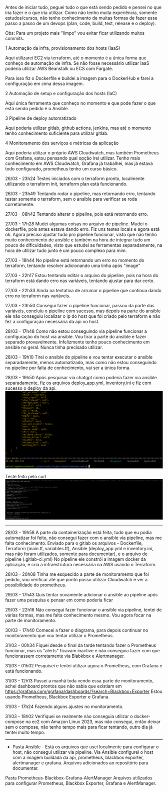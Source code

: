 Antes de iniciar tudo, peguei tudo o que está sendo pedido e pensei no que iria fazer e o que iria utilizar.
Como não tenho muita experiência, somente estudos/cursos, não tenho conhecimento de muitas formas de fazer esse passo a passo de um devops (plan, code, build, test, release e o deploy).

Obs: Para um projeto mais "limpo" vou evitar ficar utilizando muitos commits.

1 Automação da infra, provisionamento dos hosts (IaaS)

Aqui utilizarei EC2 via terraform, até o momento é a única forma que conheço de automação de infra.
Se não fosse necessário utilizar IaaS poderia utilizar AWS Beanstalk ou ECS com Fargate.

Para isso fiz o Dockerfile e buildei a imagem para o DockerHub e farei a configuração em cima dessa imagem.

2 Automação de setup e configuração dos hosts (IaC)

Aqui única ferramenta que conheço no momento e que pode fazer o que está sendo pedido é o Ansible.

3 Pipeline de deploy automatizado

Aqui poderia utilizar gitlab, github actions, jenkins, mas até o momento tenho conhecimento suficiente para utilizar gitlab.

4 Monitoramento dos serviços e métricas da aplicação

Aqui poderia utilizar o próprio AWS Cloudwatch, mas também Prometheus com Grafana, estou pensando qual opção irei utilizar.
Tenho mais conhecimento em AWS Cloudwatch, Grafana já trabalhei, mas já estava todo configurado, prometheus tenho um curso básico.



26/03 - 23h24
Testes iniciados com o terraform pronto, localmente utilizando o terraform init, terraform plan está funcionando.

26/03 - 23h49
Tentando rodar o pipeline, mas retornando erro, tentando testar somente o terraform, sem o ansible para verificar se roda corretamente.

27/03 - 08h42
Tentando alterar o pipeline, pois está retornando erro.

27/03 - 17h28
Mudei algumas coisas no arquivo de pipeline. Mudei o dockerfile, pois antes estava dando erro. Fiz uns testes locais e agora está ok.
Agora preciso ajustar tudo pro pipeline funcionar, visto que não tenho muito conhecimento de ansible e também na hora de integrar tudo um pouco de dificuldades, visto que estudei as ferramentas separadamente, na hora de utilizar tudo junto é um pouco complexo para mim.

27/03 - 18h44
No pipeline está retornando um erro no momento do terraform, tentando resolver adicionando uma linha após "image"

27/03 - 22h17
Estou tentando editar o arquivo do pipeline, pois na hora do terraform está dando erro nas variáveis, tentando ajustar para dar certo.

27/03 - 22h33
Ainda na tentativa de arrumar o pipeline que continua dando erro no terraform nas variáveis.

27/03 - 23h50
Consegui fazer o pipeline funcionar, passou da parte das variáveis, concluiu o pipeline com sucesso, mas depois na parte do ansible ele não conseguiu localizar o ip do host que foi criado pelo terraform e não fez a configuração necessária da api no host.

28/03 - 17h48
Como não estou conseguindo via pipeline funcionar a configuração do host via ansible. Vou tirar a parte do ansible e fazer separado provavelmente. Infelizmente tenho pouco conhecimento em ansible no geral. Nunca tinha precisado utilizar.

28/03 - 19h10
Tirei o ansible do pipeline e vou tentar executar o ansible separadamente, menos automatizado, mas como não estou conseguindo no pipeline por falta de conhecimento, vai ser a única forma.

28/03 - 19h50
Após pesquisar via chatgpt como poderia fazer via ansible separadamente, fiz os arquivos deploy_app.yml, inventory.ini e fiz com sucesso o deploy da api.
![alt text](image.png)

Teste feito pelo curl
![alt text](image-1.png)

---

28/03 - 19h58
A parte da containerização está feita, tudo que eu podia automatizar foi feito, não consegui fazer com o ansible via pipeline, mas me falta conhecimento.
Enviado para o gitlab os arquivos - Dockerfile, Terraform (main.tf, variables.tf), Ansible (deploy_app.yml e inventory.ini, mas não foram utilizados, somente para documentar), e o arquivo de pipeline (.gitlab-ci.yml)
No pipeline ele constrói a imagem docker da aplicação, e cria a infraestrutura necessária na AWS usando o Terraform.

28/03 - 20h08
Tinha me esquecido a parte de monitoramento que foi pedido, vou verificar até que ponto posso utilizar Cloudwatch e ver a possibilidade do prometheus.

29/03 - 17h43
Quis tentar novamente adicionar o ansible ao pipeline após fazer uma pesquisa e pensar em como poderia ficar

29/03 - 22h16
Não consegui fazer funcionar o ansible via pipeline, tentei de várias formas, mas me falta conhecimento mesmo. Vou agora focar na parte de monitoramento.

30/03 - 17h40
Comecei a fazer o diagrama, para depois continuar no monitoramento que vou tentar utilizar o Prometheus.

31/03 - 00h34
Fiquei desde o final da tarde tentando fazer o Prometheus funcionar, mas os "alerts" ficavam inactive e não conseguia fazer com que funcionassem corretamente via Blabkbox e Alertmanager.

31/03 - 01h02
Pesquisei e tentei utilizar agora o Prometheus, com Grafana e está funcionando.

31/03 - 12h13
Passei a manhã toda vendo essa parte de monitoramento, achei dashboard prontos que não sabia que existiam em https://grafana.com/grafana/dashboards/?search=Blackbox+Exporter 
Estou usando Prometheus, Blackbox Exporter e Grafana.

31/03 - 17h24
Fazendo alguns ajustes no monitoramento.

31/03 - 18h02
Verifiquei se realmente não conseguia utilizar o docker-compose na ec2 com Amazon Linux 2023, mas não consegui, então deixar sem o compose, não tenho tempo mais para ficar tentando, outro dia já tentei muito tempo.

---------------------------------------------------------------------------------------------------------------------------------------------------------------------------------------

- Pasta Ansible -
Está os arquivos que usei localmente para configurar o host, não consegui utilizar via pipeline.
Via Ansible configurei o host com a imagem buildada da api, prometheus, blackbox exporter, alertmanager e grafana.
Arquivos adicionados ao repositório para documentar.

Pasta Prometheus-Blackbox-Grafana-AlertManager
Arquivos utilizados para configurar Prometheus, Blackbox Exporter, Grafana e AlertManager.


